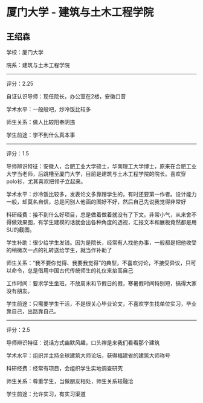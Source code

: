 # 厦门大学 - 建筑与土木工程学院

## 王绍森

学校：厦门大学

院系：建筑与土木工程学院

* * *

评分：2.25

自证认识导师：现任院长，办公室在2楼，安徽口音

学术水平：一般般吧，炒冷饭比较多

师生关系：做人比较阳奉阴违

学生前途：学不到什么真本事

* * *

评分：1.5

导师辨识特征：安徽人，合肥工业大学硕士，华南理工大学博士，原来在合肥工业大学当老师，后跳槽至厦门大学，目前是建筑与土木工程学院的院长。喜欢穿polo衫，尤其喜欢把领子立起来。

学术水平：炒冷饭比较多，发表论文多靠蹭学生的，有时还要第一作者。设计能力一般，却莫名自信，总是问别人他画的图好不好，然后自己先说我觉得非常好

科研经费：接不到什么好项目，总是做着做着就没有了下文。非常小气，从来舍不得做效果图，有学生建模的话就会出各种角度的透视，汇报文本和展板竟然都是用SU的截图。

学生补助：很少给学生发钱。因为是院长，经常有人找他办事，一般都是把他收受的稍微次一点的礼转送给学生，就当作补助了

师生关系：“我不要你觉得、我要我觉得”的典型，不喜欢讨论，不接受异议，只可以命令，总是借用中国古代传统师生的礼仪来抬高自己

工作时间：要求学生坐班，不放周末和节假日的假，寒暑假时间特别短，搞得大家没有朋友。

学生前途：只需要学生干活，不是很关心毕业论文，不喜欢学生找单位实习，毕业靠自己，出路靠自己。

* * *

评分：2.5

导师辨识特征：说话方式幽默风趣，口头禅是来我们看看那个建筑

学术水平：组织并主持全球建筑大师论坛，获得福建省的建筑大师称号

科研经费：经常有项目，会组织学生实地调查研究

师生关系：尊重学生，当做朋友相处，师生关系较融洽

学生前途：允许实习，有实习渠道